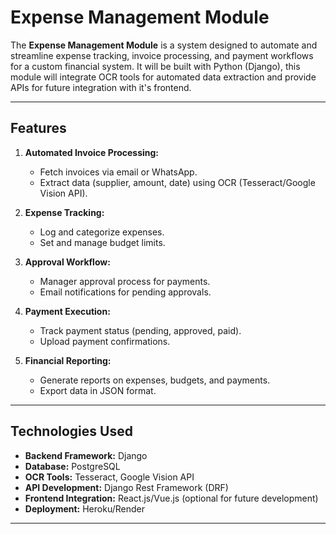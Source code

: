 # Expense Management Module

The **Expense Management Module** is a system designed to automate and streamline expense tracking, invoice processing, and payment workflows for a custom financial system. It will be built with Python (Django), this module will integrate OCR tools for automated data extraction and provide APIs for future integration with it's frontend.

---

## Features

1. **Automated Invoice Processing:**
   - Fetch invoices via email or WhatsApp.
   - Extract data (supplier, amount, date) using OCR (Tesseract/Google Vision API).

2. **Expense Tracking:**
   - Log and categorize expenses.
   - Set and manage budget limits.

3. **Approval Workflow:**
   - Manager approval process for payments.
   - Email notifications for pending approvals.

4. **Payment Execution:**
   - Track payment status (pending, approved, paid).
   - Upload payment confirmations.

5. **Financial Reporting:**
   - Generate reports on expenses, budgets, and payments.
   - Export data in JSON format.

---

## Technologies Used

- **Backend Framework:** Django
- **Database:** PostgreSQL
- **OCR Tools:** Tesseract, Google Vision API
- **API Development:** Django Rest Framework (DRF)
- **Frontend Integration:** React.js/Vue.js (optional for future development)
- **Deployment:** Heroku/Render

---
